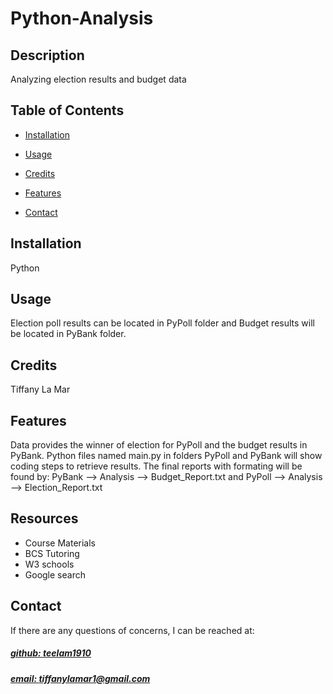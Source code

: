 # Python-Analysis

## Description
Analyzing election results and budget data


## Table of Contents

- [Installation](#installation)
- [Usage](#usage)
- [Credits](#credits)

- [Features](#features)

- [Contact](#contact)

## Installation
Python

## Usage
Election poll results can be located in PyPoll folder and Budget results will be located in PyBank folder.

## Credits
Tiffany La Mar



## Features
Data provides the winner of election for PyPoll and the budget results in PyBank. Python files named main.py in folders PyPoll and PyBank will show coding steps to retrieve results. The final reports with formating will be found by:
PyBank --> Analysis --> Budget_Report.txt and PyPoll --> Analysis --> Election_Report.txt


## Resources
- Course Materials
- BCS Tutoring
- W3 schools
- Google search


## Contact
If there are any questions of concerns, I can be reached at:
##### [github: teelam1910](https://github.com/teelam1910)
##### [email: tiffanylamar1@gmail.com](mailto:tiffanylamar1@gmail.com)
